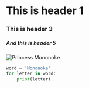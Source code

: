 # This is header 1
### This is header 3
##### And this is header 5

![Princess Mononoke](https://i.pinimg.com/originals/87/36/08/873608f8f624ea2649f764bb5febac1e.jpg)

``` python
word = 'Mononoke'
for letter in word:
    print(letter)
```
